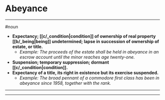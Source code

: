 # Abeyance
---
#noun
- **Expectancy; [[c/_condition|condition]] of ownership of real property [[b/_being|being]] undetermined; lapse in succession of ownership of estate, or title.**
	- _Example: The proceeds of the estate shall be held in abeyance in an escrow account until the minor reaches age twenty-one._
- **Suspension; temporary suppression; dormant [[c/_condition|condition]].**
- **Expectancy of a title, its right in existence but its exercise suspended.**
	- _Example: The broad pennant of a commodore first class has been in abeyance since 1958, together with the rank._
---
---
